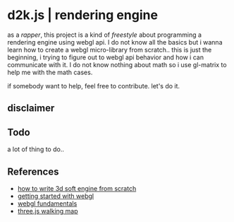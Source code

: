 # d2k.js | rendering engine

as a *rapper*, this project is a kind of *freestyle* about programming a rendering engine using webgl api. I do not know all the basics but i wanna learn how to create a webgl micro-library from scratch..
this is just the beginning, i trying to figure out to webgl api behavior and how i can communicate with it. I do not know nothing about math so i use gl-matrix to help me with the math cases.

if somebody want to help, feel free to contribute. let's do it.

## disclaimer



## Todo

a lot of thing to do..

## References

- [how to write 3d soft engine from scratch](https://www.davrous.com/2013/06/13/tutorial-series-learning-how-to-write-a-3d-soft-engine-from-scratch-in-c-typescript-or-javascript)
- [getting started with webgl](https://wiki.developer.mozilla.org/en-US/docs/Web/API/WebGL_API/Tutorial/Getting_started_with_WebGL)
- [webgl fundamentals](https://webglfundamentals.org/webgl/lessons/webgl-fundamentals.html)
- [three.js walking map](http://ushiroad.com/3j)